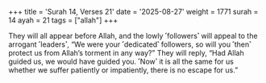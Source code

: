 +++
title = 'Surah 14, Verses 21'
date = '2025-08-27'
weight = 1771
surah = 14
ayah = 21
tags = ["allah"]
+++

They will all appear before Allah, and the lowly ˹followers˺ will appeal to the arrogant ˹leaders˺, “We were your ˹dedicated˺ followers, so will you ˹then˺ protect us from Allah’s torment in any way?” They will reply, “Had Allah guided us, we would have guided you. ˹Now˺ it is all the same for us whether we suffer patiently or impatiently, there is no escape for us.”